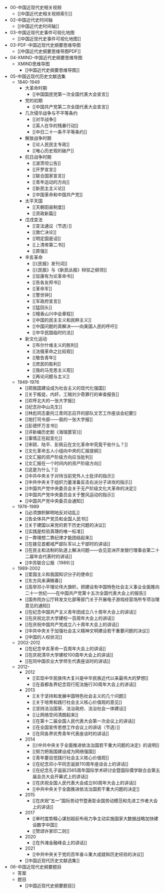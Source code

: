 - 00-中国近现代史相关视频
    - [[中国近代史相关视频索引]]
- 02-中国近代史时间轴
    - [[中国近代史时间轴]]
- 03-中国近现代史事件可视化地图
    - [[中国近现代史事件可视化地图]]
- 03-PDF-中国近现代史纲要思维导图
    - [[中国近代史纲要思维导图PDF]]
- 04-XMIND-中国近代史纲要思维导图
  - XMIND思维导图
    - [[中国近代史纲要思维导图]]
- 05-中国近现代历史文献选集
  - 1840-1949
    - 大革命时期
        - [[中国国民党第一次全国代表大会宣言]]
    - 党的初期
        - [[中国共产党第二次全国代表大会宣言]]
    - 几次侵华战争与不平等条约
        - [[对华战争]]
        - [[英人在华的残暴行动]]
        - [[中日二十一条不平等条约]]
    - 解放战争时期
        - [[论人民民主专政]]
        - [[唯心历史观的破产]]
    - 抗日战争时期
        - [[波茨坦公告]]
        - [[开罗宣言]]
        - [[联合国家宣言]]
        - [[青年运动的方向]]
        - [[新民主主义论]]
        - [[中国革命和中国共产党]]
    - 太平天国
        - [[天朝田亩制度]]
        - [[资政新篇]]
    - 戊戌变法
        - [[变法通议（节选）]]
        - [[救亡决论]]
        - [[明定国是诏]]
        - [[上清帝第二书]]
        - [[原强]]
    - 辛亥革命
        - [[《民报》发刊词]]
        - [[《民报》与《新民丛报》辩驳之纲领]]
        - [[驳康有为论革命书]]
        - [[告各友邦书]]
        - [[革命军]]
        - [[警世钟]]
        - [[军政府宣言]]
        - [[猛回头]]
        - [[檀香山兴中会章程]]
        - [[中国的民主主义和民粹主义]]
        - [[中国问题的真解决——向美国人民的呼吁]]
        - [[中华民国临时约法]]
    - 新文化运动
        - [[布尔什维主义的胜利]]
        - [[法俄革命之比较观]]
        - [[敬告青年]]
        - [[庶民的胜利]]
        - [[我的马克思主义观]]
        - [[再论问题与主义]]
  - 1949-1976
      - [[把我国建设成为社会主义的现代化强国]]
      - [[关于叛徒，内奸，工贼刘少奇罪行的审查报告]]
      - [[欢呼北大的一张大字报]]
      - [[纪念孙中山先生]]
      - [[林彪同志委托江青同志召开的部队文艺工作座谈会纪要]]
      - [[炮打司令部——我的一张大字报]]
      - [[彭德怀万言书]]
      - [[评新编历史剧《海瑞罢官》]]
      - [[事情正在起变化]]
      - [[宋硕、陆平、彭佩云在文化革命中究竟干些什么？]]
      - [[文化革命五人小组向中央的汇报提纲]]
      - [[文汇报的资产阶级方向应当批判]]
      - [[文汇报在一个时间内的资产阶级方向]]
      - [[这是为什么？]]
      - [[中共中央关于对待当前党外人士批评的指示]]
      - [[中共中央关于组织力量准备反击右派分子进攻的指示]]
      - [[中国共产党中央委员会关于无产阶级文化大革命的决定]]
      - [[中国共产党中央委员会关于整风运动的指示]]
      - [[中国共产党中央委员会通知]]
  - 1976-1989
      - [[必须旗帜鲜明地反对动乱]]
      - [[告全体共产党员和全国人民书]]
      - [[关于建国以来党的若干历史问题的决议]]
      - [[实践是检验真理的唯一标准]]
      - [[一靠理想二靠纪律才能团结起来]]
      - [[在接见首都戒严部队军以上干部时的讲话]]
      - [[在民主和法制的轨道上解决问题——会见亚洲开发银行理事会第二十二届年会代表时的讲话]]
      - [[中苏联合公报（1989）]]
  - 1989-2002
      - [[爱国主义和我国知识分子的使命]]
      - [[东方风来满眼春]]
      - [[高举邓小平理论伟大旗帜，把建设有中国特色社会主义事业全面推向二十一世纪——在中国共产党第十五次全国代表大会上的报告]]
      - [[国务院办公厅转发文化部等部门关于开展电子游戏经营场所专项治理意见的通知]]
      - [[在纪念中国共产主义青年团成立八十周年大会上的讲话]]
      - [[在庆祝北京大学建校一百周年大会上的讲话]]
      - [[在庆祝中国共产党成立八十周年大会上的讲话]]
      - [[中共中央关于加强社会主义精神文明建设若干重要问题的决议]]
      - [[中国的人权状况]]
  - 2002-2012
      - [[在纪念辛亥革命一百周年大会上的讲话]]
      - [[在庆祝清华大学建校100周年大会上的讲话]]
      - [[在同中国农业大学师生代表座谈时的讲话]]
  - 2012-
    - 2012
        - [[实现中华民族伟大复兴是中华民族近代以来最伟大的梦想]]
        - [[在首都各界纪念现行宪法施行30周年大会上的讲话]]
    - 2013
        - [[关于坚持和发展中国特色社会主义的几个问题]]
        - [[关于培育和践行社会主义核心价值观的意见]]
        - [[坚持法治国家、法治政府、法治社会一体建设]]
        - [[让网络空间清朗起来]]
        - [[在第十二届全国人民代表大会第一次会议上的讲话]]
        - [[在全国宣传思想工作会议上的讲话（节选）]]
        - [[在同各界优秀青年代表座谈时的讲话]]
    - 2014
        - [[《中共中央关于全面推进依法治国若干重大问题的决定》的说明]]
        - [[努力把我国建设成为网络强国]]
        - [[青年要自觉践行社会主义核心价值观]]
        - [[在纪念邓小平同志诞辰110周年座谈会上的讲话]]
        - [[在纪念孔子诞辰2565周年国际学术研讨会暨国际儒学联合会第五届会员大会开幕式上的讲话]]
        - [[在庆祝全国人民代表大会成立60周年大会上的讲话]]
        - [[中共中央关于全面推进依法治国若干重大问题的决定]]
    - 2015
        - [[在庆祝“五一”国际劳动节暨表彰全国劳动模范和先进工作者大会上的讲话]]
    - 2017
        - [[审时度势精心谋划超前布局力争主动实施国家大数据战略加快建设数字中国]]
        - [[赞颂许家印二则]]
    - 2020
        - [[在外滩金融峰会上的讲话]]
    - 2021
        - [[中共中央关于党的百年奋斗重大成就和历史经验的决议]]
    - [[中国近现代历史文献选集]]
- 06-中国近现代史纲要题目
  - 答案
  - 题目
    - [[中国近现代史纲要题目]]
